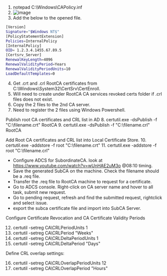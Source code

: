 1. notepad C:\Windows\CAPolicy.inf
2. ![image](https://user-images.githubusercontent.com/59461655/148338282-b0f278e7-611a-4be2-bf44-b452e4264363.png)
3. Add the below to the opened file.
```bash
[Version]
Signature="$Windows NT$"
[PolicyStatementExtension]
Policies=InternalPolicy
[InternalPolicy]
OID= 1.2.3.4.1455.67.89.5
[Certsrv_Server]
RenewalKeyLength=4096
RenewalValidityPeriod=Years
RenewalValidityPeriodUnits=10
LoadDefaultTemplates=0
````
4. Get .crt and .crl RootCA certificates from C:\Windows\System32\CertSrv\CertEnroll.
5. Will need to create under RootCA CA services revoked certs folder if .crl files does not exist. 
6. Copy the 2 files to the 2nd CA server. 
7. Need to register the 2 files using Windows Powershell. 

Publish root CA certificates and CRL list in AD
8. certutil.exe -dsPublish -f "C:\filename.crt" RootCA
9. certutil.exe -dsPublish -f "C:\filename.crl" RootCA

Add Root CA certificates and CRL list into Local Certificate Store. 
10. certutil.exe -addstore -f root "C:\filename.crt"
11. certutil.exe -addstore -f root "C:\filename.crl"

- Configure ADCS for SubordinateCA. look at https://www.youtube.com/watch?v=wUnHAE2uM3o @08:10 timing.
- Save the generated SubCA on the machine. Check the filename should be a .req file. 
- Transfer the .req file to RootCA machine to request for a certificate. 
- Go to ADCS console. Right-click on CA server name and hover to all task, submit new request. 
- Go to pending request, refresh and find the submitted request, rightclick and select issue. 
- export the subca certificate file and import into SubCA Server. 

Configure Certificate Revocation and CA Certificate Validity Periods

12. certutil -setreg CA\CRLPeriodUnits 1
13. certutil -setreg CA\CRLPeriod "Weeks"
14. certutil -setreg CA\CRLDeltaPeriodUnits 1
15. certutil -setreg CA\CRLDeltaPeriod "Days"

Define CRL overlap settings: 

16. certutil -setreg CA\CRLOverlapPeriodUnits 12
17. certutil -setreg CA\CRLOverlapPeriod "Hours" 

